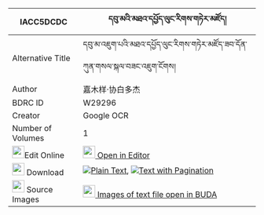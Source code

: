 |IACC5DCDC|དབུ་མའི་མཐའ་དཔྱོད་ལུང་རིགས་གཏེར་མཛོད། 
| --- | --- 
|Alternative Title |དབུ་མ་འཇུག་པའི་མཐའ་དཔྱོད་ལུང་རིགས་གཏེར་མཛོད་ཟབ་དོན་ཀུན་གསལ་སྐལ་བཟང་འཇུག་ངོགས།
|Author| 嘉木样·协白多杰
|BDRC ID | W29296
|Creator | Google OCR
|Number of Volumes| 1
|<img width="25" src="https://img.icons8.com/color/25/000000/edit-property.png">Edit Online| [<img width="25" src="https://avatars.githubusercontent.com/u/45091458?s=200&v=4"> Open in Editor](http://editor.openpecha.org/IACC5DCDC)
|<img width="25" src="https://img.icons8.com/fluent/48/000000/download-2.png"/>  Download | [![](https://img.icons8.com/color/20/000000/txt.png)Plain Text](https://github.com/Openpecha/IACC5DCDC/releases/download/v1/uma_i_tacho_lungrik_terdzo_plain_IACC5DCDC.zip), [![](https://img.icons8.com/color/20/000000/txt.png)Text with Pagination](https://github.com/Openpecha/IACC5DCDC/releases/download/v1/uma_i_tacho_lungrik_terdzo_pages_IACC5DCDC.zip)
|<img width="25" src="https://img.icons8.com/plasticine/100/000000/pictures-folder.png"/>  Source Images | [<img width="25" src="https://library.bdrc.io/icons/BUDA-small.svg"> Images of text file open in BUDA](https://library.bdrc.io/show/bdr:W29296)